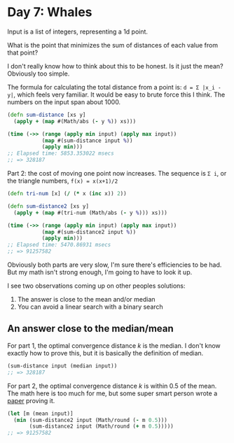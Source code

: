 # Day 7: Whales

Input is a list of integers, representing a 1d point.

What is the point that minimizes the sum of distances of each value from that point?

I don't really know how to think about this to be honest. Is it just the mean? Obviously too simple.

The formula for calculating the total distance from a point is: `d = Σ |x_i - y|`, which feels very familiar. It would be easy to brute force this I think. The numbers on the input span about 1000.

``` clojure
(defn sum-distance [xs y]
  (apply + (map #(Math/abs (- y %)) xs)))

(time (->> (range (apply min input) (apply max input))
           (map #(sum-distance input %))
           (apply min)))
;; Elapsed time: 5853.353022 msecs
;; => 328187
```

Part 2: the cost of moving one point now increases. The sequence is `Σ i`, or the triangle numbers, `f(x) = x(x+1)/2`

``` clojure
(defn tri-num [x] (/ (* x (inc x)) 2))

(defn sum-distance2 [xs y]
  (apply + (map #(tri-num (Math/abs (- y %))) xs)))

(time (->> (range (apply min input) (apply max input))
           (map #(sum-distance2 input %))
           (apply min)))
;; Elapsed time: 5470.86931 msecs
;; => 91257582
```

Obviously both parts are very slow, I'm sure there's efficiencies to be had. But my math isn't strong enough, I'm going to have to look it up.

I see two observations coming up on other peoples solutions:

1. The answer is close to the mean and/or median
2. You can avoid a linear search with a binary search

## An answer close to the median/mean

For part 1, the optimal convergence distance _k_ is the median. I don't know exactly how to prove this, but it is basically the definition of median.

``` clojure
(sum-distance input (median input))
;; => 328187
```

For part 2, the optimal convergence distance _k_ is within 0.5 of the mean. The math here is too much for me, but some super smart person wrote a [paper](https://www.reddit.com/gallery/rawxad) proving it.

``` clojure
(let [m (mean input)]
  (min (sum-distance2 input (Math/round (- m 0.5)))
       (sum-distance2 input (Math/round (+ m 0.5)))))
;; => 91257582
```

